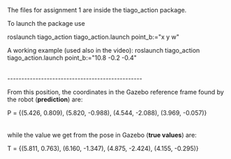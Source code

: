 The files for assignment 1 are inside the tiago_action package.

To launch the package use

roslaunch tiago_action tiago_action.launch point_b:="x y w"

A working example (used also in the video):
roslaunch tiago_action tiago_action.launch point_b:="10.8 -0.2 -0.4"

<br>------------------------------------------------<br>

From this position, the coordinates in the Gazebo reference frame found by the robot (**prediction**) are:

P = {(5.426, 0.809), (5.820, -0.988), (4.544, -2.088), (3.969, -0.057)}
<br><br><br>
while the value we get from the pose in Gazebo (**true values**) are:

T = {(5.811, 0.763), (6.160, -1.347), (4.875, -2.424), (4.155, -0.295)}

